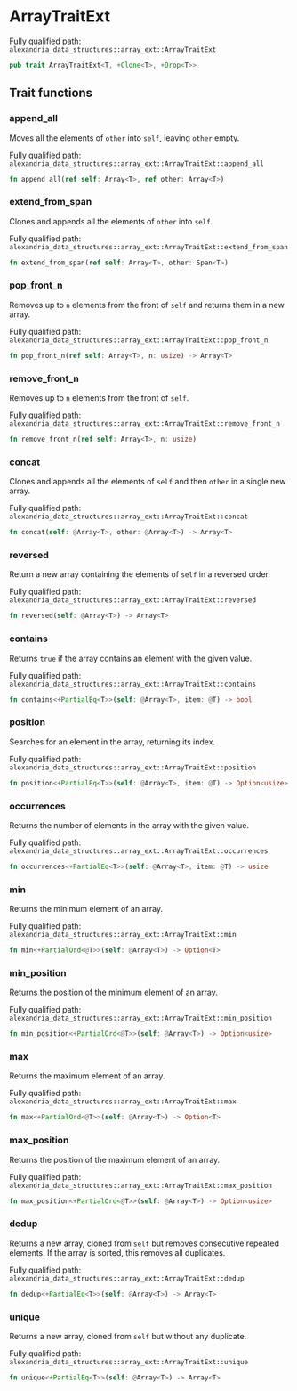 # ArrayTraitExt

Fully qualified path: `alexandria_data_structures::array_ext::ArrayTraitExt`

```rust
pub trait ArrayTraitExt<T, +Clone<T>, +Drop<T>>
```

## Trait functions

### append_all

Moves all the elements of `other` into `self`, leaving `other` empty.

Fully qualified path: `alexandria_data_structures::array_ext::ArrayTraitExt::append_all`

```rust
fn append_all(ref self: Array<T>, ref other: Array<T>)
```


### extend_from_span

Clones and appends all the elements of `other` into `self`.

Fully qualified path: `alexandria_data_structures::array_ext::ArrayTraitExt::extend_from_span`

```rust
fn extend_from_span(ref self: Array<T>, other: Span<T>)
```


### pop_front_n

Removes up to `n` elements from the front of `self` and returns them in a new array.

Fully qualified path: `alexandria_data_structures::array_ext::ArrayTraitExt::pop_front_n`

```rust
fn pop_front_n(ref self: Array<T>, n: usize) -> Array<T>
```


### remove_front_n

Removes up to `n` elements from the front of `self`.

Fully qualified path: `alexandria_data_structures::array_ext::ArrayTraitExt::remove_front_n`

```rust
fn remove_front_n(ref self: Array<T>, n: usize)
```


### concat

Clones and appends all the elements of `self` and then `other` in a single new array.

Fully qualified path: `alexandria_data_structures::array_ext::ArrayTraitExt::concat`

```rust
fn concat(self: @Array<T>, other: @Array<T>) -> Array<T>
```


### reversed

Return a new array containing the elements of `self` in a reversed order.

Fully qualified path: `alexandria_data_structures::array_ext::ArrayTraitExt::reversed`

```rust
fn reversed(self: @Array<T>) -> Array<T>
```


### contains

Returns `true` if the array contains an element with the given value.

Fully qualified path: `alexandria_data_structures::array_ext::ArrayTraitExt::contains`

```rust
fn contains<+PartialEq<T>>(self: @Array<T>, item: @T) -> bool
```


### position

Searches for an element in the array, returning its index.

Fully qualified path: `alexandria_data_structures::array_ext::ArrayTraitExt::position`

```rust
fn position<+PartialEq<T>>(self: @Array<T>, item: @T) -> Option<usize>
```


### occurrences

Returns the number of elements in the array with the given value.

Fully qualified path: `alexandria_data_structures::array_ext::ArrayTraitExt::occurrences`

```rust
fn occurrences<+PartialEq<T>>(self: @Array<T>, item: @T) -> usize
```


### min

Returns the minimum element of an array.

Fully qualified path: `alexandria_data_structures::array_ext::ArrayTraitExt::min`

```rust
fn min<+PartialOrd<@T>>(self: @Array<T>) -> Option<T>
```


### min_position

Returns the position of the minimum element of an array.

Fully qualified path: `alexandria_data_structures::array_ext::ArrayTraitExt::min_position`

```rust
fn min_position<+PartialOrd<@T>>(self: @Array<T>) -> Option<usize>
```


### max

Returns the maximum element of an array.

Fully qualified path: `alexandria_data_structures::array_ext::ArrayTraitExt::max`

```rust
fn max<+PartialOrd<@T>>(self: @Array<T>) -> Option<T>
```


### max_position

Returns the position of the maximum element of an array.

Fully qualified path: `alexandria_data_structures::array_ext::ArrayTraitExt::max_position`

```rust
fn max_position<+PartialOrd<@T>>(self: @Array<T>) -> Option<usize>
```


### dedup

Returns a new array, cloned from `self` but removes consecutive repeated elements. If the array is sorted, this removes all duplicates.

Fully qualified path: `alexandria_data_structures::array_ext::ArrayTraitExt::dedup`

```rust
fn dedup<+PartialEq<T>>(self: @Array<T>) -> Array<T>
```


### unique

Returns a new array, cloned from `self` but without any duplicate.

Fully qualified path: `alexandria_data_structures::array_ext::ArrayTraitExt::unique`

```rust
fn unique<+PartialEq<T>>(self: @Array<T>) -> Array<T>
```


